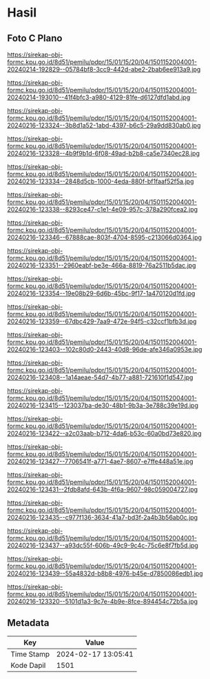 # Hasil

## Foto C Plano

https://sirekap-obj-formc.kpu.go.id/8d51/pemilu/pdpr/15/01/15/20/04/1501152004001-20240214-192829--05784bf8-3cc9-442d-abe2-2bab6ee913a9.jpg

https://sirekap-obj-formc.kpu.go.id/8d51/pemilu/pdpr/15/01/15/20/04/1501152004001-20240214-193010--41f4bfc3-a980-4129-81fe-d6127dfd1abd.jpg

https://sirekap-obj-formc.kpu.go.id/8d51/pemilu/pdpr/15/01/15/20/04/1501152004001-20240216-123324--3b8d1a52-1abd-4397-b6c5-29a9dd830ab0.jpg

https://sirekap-obj-formc.kpu.go.id/8d51/pemilu/pdpr/15/01/15/20/04/1501152004001-20240216-123328--4b9f9b1d-6f08-49ad-b2b8-ca5e7340ec28.jpg

https://sirekap-obj-formc.kpu.go.id/8d51/pemilu/pdpr/15/01/15/20/04/1501152004001-20240216-123334--2848d5cb-1000-4eda-880f-bf1faaf52f5a.jpg

https://sirekap-obj-formc.kpu.go.id/8d51/pemilu/pdpr/15/01/15/20/04/1501152004001-20240216-123338--8293ce47-c1e1-4e09-957c-378a290fcea2.jpg

https://sirekap-obj-formc.kpu.go.id/8d51/pemilu/pdpr/15/01/15/20/04/1501152004001-20240216-123346--67888cae-803f-4704-8595-c213066d0364.jpg

https://sirekap-obj-formc.kpu.go.id/8d51/pemilu/pdpr/15/01/15/20/04/1501152004001-20240216-123351--2960eabf-be3e-466a-8819-76a2511b5dac.jpg

https://sirekap-obj-formc.kpu.go.id/8d51/pemilu/pdpr/15/01/15/20/04/1501152004001-20240216-123354--19e08b29-6d6b-45bc-9f17-1a470120d1fd.jpg

https://sirekap-obj-formc.kpu.go.id/8d51/pemilu/pdpr/15/01/15/20/04/1501152004001-20240216-123359--67dbc429-7aa9-472e-94f5-c32ccf1bfb3d.jpg

https://sirekap-obj-formc.kpu.go.id/8d51/pemilu/pdpr/15/01/15/20/04/1501152004001-20240216-123403--102c80d0-2443-40d8-96de-afe346a0953e.jpg

https://sirekap-obj-formc.kpu.go.id/8d51/pemilu/pdpr/15/01/15/20/04/1501152004001-20240216-123408--1a14aeae-54d7-4b77-a881-721610f1d547.jpg

https://sirekap-obj-formc.kpu.go.id/8d51/pemilu/pdpr/15/01/15/20/04/1501152004001-20240216-123415--123037ba-de30-48b1-9b3a-3e788c39e19d.jpg

https://sirekap-obj-formc.kpu.go.id/8d51/pemilu/pdpr/15/01/15/20/04/1501152004001-20240216-123422--a2c03aab-b712-4da6-b53c-60a0bd73e820.jpg

https://sirekap-obj-formc.kpu.go.id/8d51/pemilu/pdpr/15/01/15/20/04/1501152004001-20240216-123427--7706541f-a771-4ae7-8607-e7ffe448a51e.jpg

https://sirekap-obj-formc.kpu.go.id/8d51/pemilu/pdpr/15/01/15/20/04/1501152004001-20240216-123431--2fdb8afd-643b-4f6a-9607-98c059004727.jpg

https://sirekap-obj-formc.kpu.go.id/8d51/pemilu/pdpr/15/01/15/20/04/1501152004001-20240216-123435--c977f136-3634-41a7-bd3f-2a4b3b56ab0c.jpg

https://sirekap-obj-formc.kpu.go.id/8d51/pemilu/pdpr/15/01/15/20/04/1501152004001-20240216-123437--a93dc55f-606b-49c9-9c4c-75c6e8f7fb5d.jpg

https://sirekap-obj-formc.kpu.go.id/8d51/pemilu/pdpr/15/01/15/20/04/1501152004001-20240216-123439--55a4832d-b8b8-4976-b45e-d7850086edb1.jpg

https://sirekap-obj-formc.kpu.go.id/8d51/pemilu/pdpr/15/01/15/20/04/1501152004001-20240216-123320--5101d1a3-9c7e-4b9e-8fce-894454c72b5a.jpg


## Metadata

| Key        | Value               |
| ---------- | ------------------- |
| Time Stamp | 2024-02-17 13:05:41 |
| Kode Dapil | 1501                |



